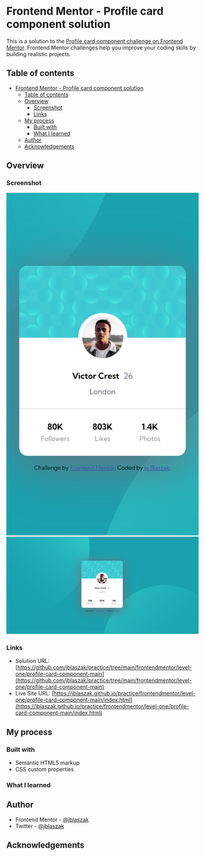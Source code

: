 # Frontend Mentor - Profile card component solution

This is a solution to the [Profile card component challenge on Frontend Mentor](https://www.frontendmentor.io/challenges/profile-card-component-cfArpWshJ). Frontend Mentor challenges help you improve your coding skills by building realistic projects. 

## Table of contents

- [Frontend Mentor - Profile card component solution](#frontend-mentor---profile-card-component-solution)
  - [Table of contents](#table-of-contents)
  - [Overview](#overview)
    - [Screenshot](#screenshot)
    - [Links](#links)
  - [My process](#my-process)
    - [Built with](#built-with)
    - [What I learned](#what-i-learned)
  - [Author](#author)
  - [Acknowledgements](#acknowledgements)


## Overview

### Screenshot

![Mobile Screenshot](./screenshot-mobile.png)
![Desktop Screenshot](./screenshot-desktop.PNG)

### Links

- Solution URL: [https://github.com/jblaszak/practice/tree/main/frontendmentor/level-one/profile-card-component-main](https://github.com/jblaszak/practice/tree/main/frontendmentor/level-one/profile-card-component-main)
- Live Site URL: [https://jblaszak.github.io/practice/frontendmentor/level-one/profile-card-component-main/index.html](https://jblaszak.github.io/practice/frontendmentor/level-one/profile-card-component-main/index.html)

## My process

### Built with

- Semantic HTML5 markup
- CSS custom properties

### What I learned



## Author

- Frontend Mentor - [@jblaszak](https://www.frontendmentor.io/profile/jblaszak)
- Twitter - [@jblaszak](https://www.twitter.com/jblaszak)

## Acknowledgements
